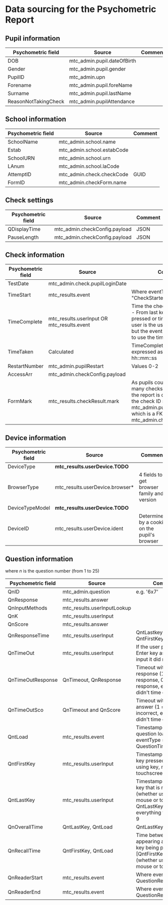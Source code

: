 # Data sourcing for the Psychometric Report



## Pupil information

| Psychometric field   | Source                      | Comment |
| -------------------- | --------------------------- | ------- |
| DOB                  | mtc_admin.pupil.dateOfBirth |         |
| Gender               | mtc_admin.pupil.gender      |         |
| PupilID              | mtc_admin.upn               |         |
| Forename             | mtc_admin.pupil.foreName    |         |
| Surname              | mtc_admin.pupil.lastName    |         |
| ReasonNotTakingCheck | mtc_admin.pupilAttendance   |         |



## School information

| Psychometric field | Source                     | Comment |
| ------------------ | -------------------------- | ------- |
| SchoolName         | mtc_admin.school.name      |         |
| Estab              | mtc_admin.school.estabCode |         |
| SchoolURN          | mtc_admin.school.urn       |         |
| LAnum              | mtc_admin.school.laCode    |         |
| AttemptID          | mtc_admin.check.checkCode  | GUID    |
| FormID             | mtc_admin.checkForm.name   |         |



##  Check settings

| Psychometric field | Source                        | Comment |
| ------------------ | ----------------------------- | ------- |
| QDisplayTime       | mtc_admin.checkConfig.payload | JSON    |
| PauseLength        | mtc_admin.checkConfig.payload | JSON    |



## Check information

| Psychometric field | Source                                     | Comment                                                      |
| ------------------ | ------------------------------------------ | ------------------------------------------------------------ |
| TestDate           | mtc_admin.check.pupilLoginDate             |                                                              |
| TimeStart          | mtc_results.event                          | Where eventType = "CheckStarted"                             |
| TimeComplete       | mtc_results.userInput OR mtc_results.event | Time the check was completed - From last key (enter) is pressed or timeout.  userInput is user is the user pressed 'Enter' but the event is used if we need to use the timeout |
| TimeTaken          | Calculated                                 | TimeComplete - TimeStart expressed as a duration in hh::mm::ss |
| RestartNumber      | mtc_admin.pupilRestart                     | Values 0-2                                                   |
| AccessArr          | mtc_admin.checkConfig.payload              |                                                              |
| FormMark           | mtc_results.checkResult.mark               | As pupils could have taken many checks the check used by the report is determined by the the check ID stored in mtc_admin.pupil.currentCheckId which is a FK to mtc_admin.check |



## Device information

| Psychometric field | Source                          | Comment                                       |
| ------------------ | ------------------------------- | --------------------------------------------- |
| DeviceType         | **mtc_results.userDevice.TODO** |                                               |
| BrowserType        | mtc_results.userDevice.browser* | 4 fields to get browser family and version    |
| DeviceTypeModel    | **mtc_results.userDevice.TODO** |                                               |
| DeviceID           | mtc_results.userDevice.ident    | Determined by a cookie on the pupil's browser |



## Question information

where *n* is the question number (from 1 to 25)

| Psychometric field | Source                      | Comment                                                      |
| ------------------ | --------------------------- | ------------------------------------------------------------ |
| QnID               | mtc_admin.question          | e.g. '6x7'                                                   |
| QnResponse         | mtc_results.answer          |                                                              |
| QnInputMethods     | mtc_results.userInputLookup |                                                              |
| QnK                | mtc_results.userInput       |                                                              |
| QnScore            | mtc_results.answer          |                                                              |
| QnResponseTime     | mtc_results.userInput       | QntLastkey - QntFirstKey                                     |
| QnTimeOut          | mtc_results.userInput       | If the user pressed the Enter key as the last input it did not timeout |
| QnTimeOutResponse  | QnTimeout, QnResponse       | Timeout with no response (1 = with response, 0 = no response, empty = didn't time out) |
| QnTimeOutSco       | QnTimeout and QnScore       | Timeout with correct answer (1 = correct, 0 = incorrect, empty = didn't time out) |
| QntLoad            | mtc_results.event           | Timestamp when the question loads.  Where eventType = QuestionTimerStarted |
| QntFirstKey        | mtc_results.userInput       | Timestamp of the first key pressed (whether using key, mouse or touchscreen) |
| QntLastKey         | mtc_results.userInput       | Timestamp of the last key that is not "enter" (whether using key, mouse or touchscreen) QntLastKey excludes everything that is not 0-9 |
| QnOverallTime      | QntLastKey, QntLoad         | QntLastKey - QntLoad                                         |
| QnRecallTime       | QntFirstKey, QntLoad        | Time between question appearing and the first key being pressed [QntFirstKey - QntLoad] (whether using key, mouse or touchscreen) |
| QnReaderStart      | mtc_results.event           | Where eventType = QuestionReadingStarted                     |
| QnReaderEnd        | mtc_results.event           | Where eventType = QuestionReadingEnded                       |